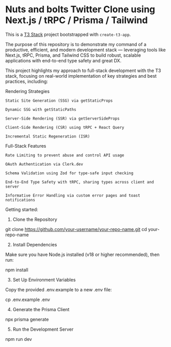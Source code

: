 # Nuts and bolts Twitter Clone using Next.js / tRPC / Prisma / Tailwind

This is a [T3 Stack](https://create.t3.gg/) project bootstrapped with `create-t3-app`.

The purpose of this repository is to demonstrate my command of a productive, efficient, and modern development stack — leveraging tools like Next.js, tRPC, Prisma, and Tailwind CSS to build robust, scalable applications with end-to-end type safety and great DX.

This project highlights my approach to full-stack development with the T3 stack, focusing on real-world implementation of key strategies and best practices, including:

Rendering Strategies

    Static Site Generation (SSG) via getStaticProps

    Dynamic SSG with getStaticPaths

    Server-Side Rendering (SSR) via getServerSideProps

    Client-Side Rendering (CSR) using tRPC + React Query

    Incremental Static Regeneration (ISR)

Full-Stack Features

    Rate Limiting to prevent abuse and control API usage

    OAuth Authentication via Clerk.dev

    Schema Validation using Zod for type-safe input checking

    End-to-End Type Safety with tRPC, sharing types across client and server

    Informative Error Handling via custom error pages and toast notifications

Getting started:

1. Clone the Repository

git clone https://github.com/your-username/your-repo-name.git
cd your-repo-name


2. Install Dependencies

Make sure you have Node.js installed (v18 or higher recommended), then run:

npm install


3. Set Up Environment Variables

Copy the provided .env.example to a new .env file:

cp .env.example .env


4. Generate the Prisma Client

npx prisma generate


5. Run the Development Server

npm run dev
